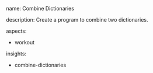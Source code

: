 name: Combine Dictionaries

description: Create a program to combine two dictionaries.

aspects:
  - workout

insights:
  - combine-dictionaries